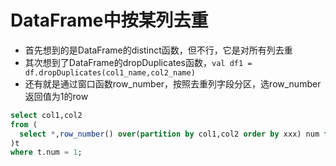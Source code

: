# DataFrame中按某列去重

- 首先想到的是DataFrame的distinct函数，但不行，它是对所有列去重
- 其次想到了DataFrame的dropDuplicates函数，`val df1 = df.dropDuplicates(col1_name,col2_name)`
- 还有就是通过窗口函数row_number，按照去重列字段分区，选row_number返回值为1的row
```sql
select col1,col2
from (
  select *,row_number() over(partition by col1,col2 order by xxx) num from tempTable
)t
where t.num = 1;
```